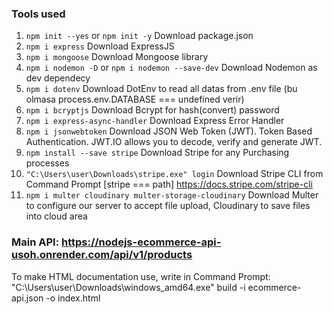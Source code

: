 ### Tools used

1. `npm init --yes` or `npm init -y`                     Download package.json
2. `npm i express`                                       Download ExpressJS 
3. `npm i mongoose`                                      Download Mongoose library
4. `npm i nodemon -D` or `npm i nodemon --save-dev`      Download Nodemon as dev dependecy
5. `npm i dotenv`                                        Download DotEnv to read all datas from .env file (bu olmasa process.env.DATABASE === undefined verir)
6. `npm i bcryptjs`                                      Download Bcrypt for hash(convert) password
7. `npm i express-async-handler`                         Download Express Error Handler
8. `npm i jsonwebtoken`                                  Download JSON Web Token (JWT). Token Based Authentication. JWT.IO allows you to decode, verify and generate JWT.
9. `npm install --save stripe`                           Download Stripe for any Purchasing processes
10. `"C:\Users\user\Downloads\stripe.exe" login`         Download Stripe CLI from Command Prompt [stripe === path]       https://docs.stripe.com/stripe-cli
11. `npm i multer cloudinary multer-storage-cloudinary`  Download Multer to configure our server to accept file upload, Cloudinary to save files into cloud area


### Main API: https://nodejs-ecommerce-api-usoh.onrender.com/api/v1/products

To make HTML documentation use, write in Command Prompt: "C:\Users\user\Downloads\windows_amd64.exe" build -i ecommerce-api.json -o index.html 
